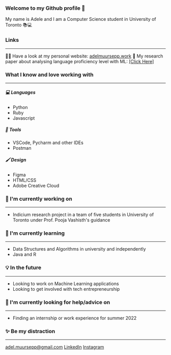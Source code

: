 ### Welcome to my Github profile 👋

My name is Adele and I am a Computer Science student in University of Toronto 📚💻

### Links
---
👩‍💻 Have a look at my personal website: [adelmuursepp.work](https://adelmuursepp.work/)
📖 My research paper about analysing language proficiency level with ML: [[Click Here]](https://adelmuursepp.work/ml-research-paper.html)

### What I know and love working with
---

##### 💻 Languages
- Python
- Ruby
- Javascript

##### 🔨 Tools
- VSCode, Pycharm and other IDEs
- Postman

##### 🖌 Design
- Figma
- HTML/CSS
- Adobe Creative Cloud



### 🔭 I'm currently working on 
---
- Indicium research project in a team of five students in University of Toronto under Prof. Pooja Vashisth's guidance


### 🌱 I'm currently learning
---
- Data Structures and Algorithms in university and independently
- Java and R

### 💡 In the future
---
- Looking to work on Machine Learning applications
- Looking to get involved with tech entrepreneurship


### 🤔 I'm currently looking for help/advice on 
---
- Finding an internship or work experience for summer 2022

### ✨ Be my distraction
---
[adel.muursepp@gmail.com](mailto:adel.muursepp@gmail.com) [LinkedIn](https://www.linkedin.com/in/adel-muursepp/) [Instagram](instagram.com/adel.muursepp)


